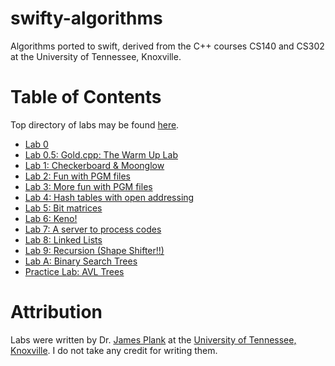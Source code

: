 swifty-algorithms
=================
Algorithms ported to swift, derived from the C++ courses CS140 and CS302 at the University of Tennessee, Knoxville.


Table of Contents
=================
Top directory of labs may be found [here](http://web.eecs.utk.edu/~plank/plank/classes/cs140/labs.html).

- [Lab 0](http://web.eecs.utk.edu/~plank/plank/classes/cs140/Labs/Lab0)
- [Lab 0.5: Gold.cpp: The Warm Up Lab](http://web.eecs.utk.edu/~plank/plank/classes/cs140/Labs/Lab0.5)
- [Lab 1: Checkerboard & Moonglow](http://web.eecs.utk.edu/~plank/plank/classes/cs140/Labs/Lab1)
- [Lab 2: Fun with PGM files](http://web.eecs.utk.edu/~plank/plank/classes/cs140/Labs/Lab2)
- [Lab 3: More fun with PGM files](http://web.eecs.utk.edu/~plank/plank/classes/cs140/Labs/Lab3)
- [Lab 4: Hash tables with open addressing](http://web.eecs.utk.edu/~plank/plank/classes/cs140/Labs/Lab4)
- [Lab 5: Bit matrices](http://web.eecs.utk.edu/~plank/plank/classes/cs140/Labs/Lab5)
- [Lab 6: Keno!](http://web.eecs.utk.edu/~plank/plank/classes/cs140/Labs/Lab6)
- [Lab 7: A server to process codes](http://web.eecs.utk.edu/~plank/plank/classes/cs140/Labs/Lab7)
- [Lab 8: Linked Lists](http://web.eecs.utk.edu/~plank/plank/classes/cs140/Labs/Lab8)
- [Lab 9: Recursion (Shape Shifter!!)](http://web.eecs.utk.edu/~plank/plank/classes/cs140/Labs/Lab9)
- [Lab A: Binary Search Trees](http://web.eecs.utk.edu/~plank/plank/classes/cs140/Labs/LabA)
- [Practice Lab: AVL Trees](http://web.eecs.utk.edu/~plank/plank/classes/cs140/Labs/Old-LabA-AVL)

Attribution
===========
Labs were written by Dr. [James Plank](http://web.eecs.utk.edu/~plank/) at the [University of Tennessee, Knoxville](http://www.utk.edu). I do not take any credit for writing them. 